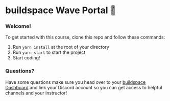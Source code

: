 # buildspace Wave Portal 👋 

### **Welcome!**
To get started with this course, clone this repo and follow these commands:

1. Run `yarn install` at the root of your directory
2. Run `yarn start` to start the project
3. Start coding!

### **Questions?**
Have some questions make sure you head over to your [buildspace Dashboard](https://app.buildspace.so/courses/CO02cf0f1c-f996-4f50-9669-cf945ca3fb0b) and link your Discord account so you can get access to helpful channels and your instructor!
